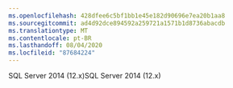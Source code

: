 ```yaml
---
ms.openlocfilehash: 428dfee6c5bf1bb1e45e182d90696e7ea20b1aa8
ms.sourcegitcommit: ad4d92dce894592a259721a1571b1d8736abacdb
ms.translationtype: MT
ms.contentlocale: pt-BR
ms.lasthandoff: 08/04/2020
ms.locfileid: "87684224"
---
```

 <span data-ttu-id="e50f6-101">SQL Server 2014 (12.x)</span><span class="sxs-lookup"><span data-stu-id="e50f6-101">SQL Server 2014 (12.x)</span></span>
